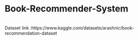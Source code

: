 # Book-Recommender-System
<br>
Dataset link :https://www.kaggle.com/datasets/arashnic/book-recommendation-dataset
